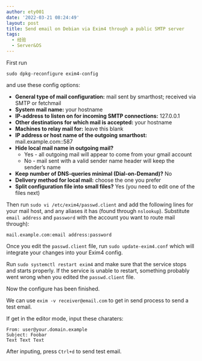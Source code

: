 ```yaml
---
author: ety001
date: '2022-03-21 08:24:49'
layout: post
title: Send email on Debian via Exim4 through a public SMTP server
tags:
  - 经验
  - Server&OS
---
```


First run 

```
sudo dpkg-reconfigure exim4-config
```

and use these config options:

* **General type of mail configuration:** mail sent by smarthost; received via SMTP or fetchmail
* **System mail name:** your hostname
* **IP-address to listen on for incoming SMTP connections:** 127.0.0.1
* **Other destinations for which mail is accepted:** your hostname
* **Machines to relay mail for:** leave this blank
* **IP address or host name of the outgoing smarthost:** mail.example.com::587
* **Hide local mail name in outgoing mail?**
    * Yes - all outgoing mail will appear to come from your gmail account
    * No - mail sent with a valid sender name header will keep the sender’s name
* **Keep number of DNS-queries minimal (Dial-on-Demand)?** No
* **Delivery method for local mail:** choose the one you prefer
* **Split configuration file into small files?** Yes (you need to edit one of the files next)

Then run `sudo vi /etc/exim4/passwd.client` and add the following lines for your mail host, and any aliases it has (found through `nslookup`). Substitute `email address` and `password` with the account you want to route mail through):

```
mail.example.com:email address:password
```

Once you edit the `passwd.client` file, run `sudo update-exim4.conf` which will integrate your changes into your Exim4 config.

Run `sudo systemctl restart exim4` and make sure that the service stops and starts properly. If the service is unable to restart, something probably went wrong when you edited the `passwd.client` file.

Now the configure has been finished.

We can use `exim -v receiver@email.com` to get in send process to send a test email.

If get in the editor mode, input these charaters:

```
From: user@your.domain.example
Subject: Foobar
Text Text Text
```

After inputing, press `Ctrl+d` to send test email.